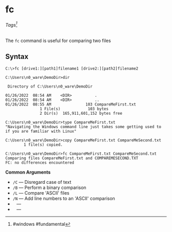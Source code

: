 # fc
###### Tags[^1]
The `fc` command is useful for comparing two files
## Syntax
```
C:\>fc [drive1:][path1]filename1 [drive2:][path2]filename2
```

```
C:\Users\n0_ware\DemoDir>dir

 Directory of C:\Users\n0_ware\DemoDir

01/26/2022  08:54 AM    <DIR>          .
01/26/2022  08:54 AM    <DIR>          ..
01/26/2022  08:55 AM               103 CompareMeFirst.txt
               1 File(s)            103 bytes
               2 Dir(s)  165,911,601,152 bytes free

C:\Users\n0_ware\DemoDir>type CompareMeFirst.txt
"Navigating the Windows command line just takes some getting used to if you are familiar with Linux"

C:\Users\n0_ware\DemoDir>copy CompareMeFirst.txt CompareMeSecond.txt
        1 file(s) copied.

C:\Users\n0_ware\DemoDir>fc CompareMeFirst.txt CompareMeSecond.txt
Comparing files CompareMeFirst.txt and COMPAREMESECOND.TXT
FC: no differences encountered
```

 **Common Arguments**
 - `/C` &mdash; Disregard case of text 
 - `/B` &mdash; Perform a binary comparison 
 - `/L` &mdash; Compare 'ASCII' files
 - `/N` &mdash; Add line numbers to an 'ASCII' comparison 
 - ` ` &mdash; 
 - ` ` &mdash; 



 [^1]: #windows #fundamental 
